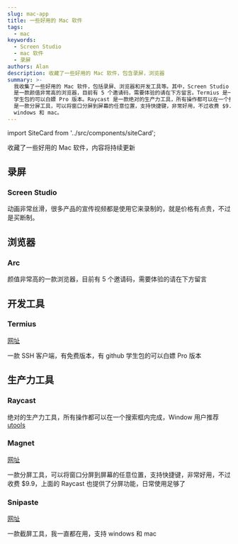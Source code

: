 ```yaml
---
slug: mac-app
title: 一些好用的 Mac 软件
tags:
  - mac
keywords:
  - Screen Studio
  - mac 软件
  - 录屏
authors: Alan
description: 收藏了一些好用的 Mac 软件，包含录屏，浏览器
summary: >-
  我收集了一些好用的 Mac 软件，包括录屏、浏览器和开发工具等。其中，Screen Studio 是一款动画非常丝滑的录屏软件，但价格有点贵。Arc
  是一款颜值非常高的浏览器，目前有 5 个邀请码，需要体验的请在下方留言。Termius 是一款 SSH 客户端，有免费版本，有 github
  学生包的可以白嫖 Pro 版本。Raycast 是一款绝对的生产力工具，所有操作都可以在一个搜索框内完成。Magnet
  是一款分屏工具，可以将窗口分屏到屏幕的任意位置，支持快捷键，非常好用，不过收费 $9.9。Snipaste 是一款截屏工具，我一直都在用，支持
  windows 和 mac。
---
```


import SiteCard from '../src/components/siteCard';

收藏了一些好用的 Mac 软件，内容将持续更新

<!--truncate-->

## 录屏

### Screen Studio

动画非常丝滑，很多产品的宣传视频都是使用它来录制的，就是价格有点贵，不过是买断制。

<SiteCard
  name="Screen Studio"
  url="https://screenstudio.lemonsqueezy.com/?aff=WWEb9"
  title="Screen Recorder for macOS. Beautiful videos in minutes | Screen Studio"
  description="Screen Studio is a professional and simple to use screen recorder for macOS that lets you create professionally looking screen recordings & tutorial videos in minutes, without video editing skills needed. With Screen Studio, you can create professional-looking screencasts that are on par with those created by experienced video editors. Start recording your screen now and make your videos stand out with Screen Studio."
  img="/img/mac/screen-studio.png"
/>

## 浏览器

### Arc

颜值非常高的一款浏览器，目前有 5 个邀请码，需要体验的请在下方留言

## 开发工具

### Termius

[网址](https://termius.com/)

一款 SSH 客户端，有免费版本，有 github 学生包的可以白嫖 Pro 版本

## 生产力工具

### Raycast

绝对的生产力工具，所有操作都可以在一个搜索框内完成，Window 用户推荐 [utools](https://u.tools/)

<SiteCard
  name="Raycast"
  url="https://www.raycast.com/"
  title="Raycast - Supercharged productivity"
  description="Raycast lets you control your tools with a few keystrokes. It's designed to keep you focused."
  img="/img/mac/raycast.png"
/>

### Magnet

[网址](https://magnet.crowdcafe.com/)

一款分屏工具，可以将窗口分屏到屏幕的任意位置，支持快捷键，非常好用，不过收费 $9.9，上面的 Raycast 也提供了分屏功能，日常使用足够了

### Snipaste

[网址](https://www.snipaste.com/index.html)

一款截屏工具，我一直都在用，支持 windows 和 mac
